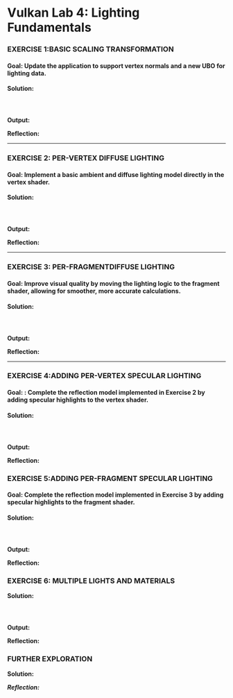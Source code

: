 # Vulkan Lab 4: Lighting Fundamentals 


### EXERCISE 1:BASIC SCALING TRANSFORMATION
#### Goal: Update the application to support vertex normals and a new UBO for lighting data.

**Solution:**


```c++
```
```c++
```
```c++
```


**Output:**


**Reflection:**

---

### EXERCISE 2: PER-VERTEX DIFFUSE LIGHTING
#### Goal: Implement a basic ambient and diffuse lighting model directly in the vertex shader.

**Solution:**

```c++
```
```c++
```
```c++
```

**Output:**


**Reflection:**


---
### EXERCISE 3: PER-FRAGMENTDIFFUSE LIGHTING
#### Goal: Improve visual quality by moving the lighting logic to the fragment shader, allowing for smoother, more accurate calculations.

**Solution:**

```c++
```
```c++
```
```c++
```

**Output:**


**Reflection:**



--- 
### EXERCISE 4:ADDING PER-VERTEX SPECULAR LIGHTING
#### Goal: : Complete the reflection model implemented in Exercise 2 by adding specular highlights to the vertex shader.


**Solution:**

```c++
```
```c++
```
```c++
```

**Output:**



**Reflection:**



### EXERCISE 5:ADDING PER-FRAGMENT SPECULAR LIGHTING
#### Goal: Complete the reflection model implemented in Exercise 3 by adding specular highlights to the fragment shader.

**Solution:**

```c++
```
```c++
```
```c++
```

**Output:**

**Reflection:**

### EXERCISE 6: MULTIPLE LIGHTS AND MATERIALS

**Solution:**

```c++
```
```c++
```
```c++
```

**Output:**

**Reflection:**


### FURTHER EXPLORATION 

**Solution:**


***Reflection:***

